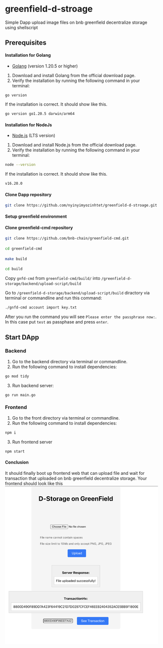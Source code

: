 # greenfield-d-stroage
Simple Dapp upload image files on bnb greenfield decentralize storage using shellscript

## Prerequisites
#### Installation for Golang
- [Golang](https://go.dev/doc/install) (version 1.20.5 or higher)
1. Download and install Golang from the official download page.
2. Verify the installation by running the following command in your terminal:

```bash
go version
```
If the installation is correct. It should show like this.

```bash
go version go1.20.5 darwin/arm64
```
#### Installation for NodeJs
- [Node.js](https://nodejs.org/en/download) (LTS version)

1. Download and install Node.js from the official download page.
2. Verify the installation by running the following command in your terminal:

```bash
node --version
```

If the installation is correct. It should show like this.

```bash
v16.20.0
```

#### Clone Dapp repository

```bash
git clone https://github.com/nyinyimyozinhtet/greenfield-d-stroage.git
```

#### Setup greenfield environment
#### Clone greenfield-cmd repository

```bash
git clone https://github.com/bnb-chain/greenfield-cmd.git

cd greenfield-cmd

make build

cd build
```

Copy ```gnfd-cmd``` from ```greenfield-cmd/build/``` into ```/greenfield-d-storage/backend/upload-script/build``` 

Go to ```/greenfield-d-storage/backend/upload-script/build``` diractory via terminal or commandline and run this command:
```bash
./gnfd-cmd account import key.txt
```
After you run the command you will see ```Please enter the passphrase now:```. In this case put ```test``` as passphase and press ```enter```.

## Start DApp
### Backend
1. Go to the backend directory via terminal or commandline.
2. Run the following command to install dependencies:
```bash
go mod tidy
```
3. Run backend server:
```bash
go run main.go
```
### Frontend
1. Go to the front directory via terminal or commandline.
2. Run the following command to install dependencies:
```bash
npm i
```
3. Run frontend server
```bash
npm start
```

#### Conclusion
 It should finally boot up frontend web that can upload file and wait for transaction that uploaded on bnb greenfield decentralize storage.
Your frontend should look like this
![Alternative text for the image](./frontend/public/front-end-screenshot.png)

